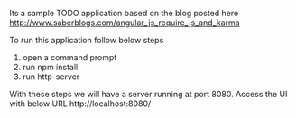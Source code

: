 Its a sample TODO application based on the blog posted here
	http://www.saberblogs.com/angular_js_require_js_and_karma
	
To run this application follow below steps

1. open a command prompt
2. run npm install
3. run http-server

With these steps we will have a server running at port 8080. Access the UI with below URL
	http://localhost:8080/
